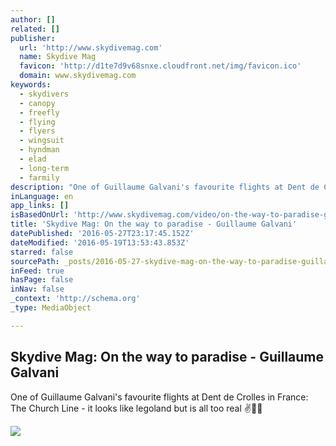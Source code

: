 ```yaml
---
author: []
related: []
publisher:
  url: 'http://www.skydivemag.com'
  name: Skydive Mag
  favicon: 'http://d1te7d9v68snxe.cloudfront.net/img/favicon.ico'
  domain: www.skydivemag.com
keywords:
  - skydivers
  - canopy
  - freefly
  - flying
  - flyers
  - wingsuit
  - hyndman
  - elad
  - long-term
  - farmily
description: "One of Guillaume Galvani's favourite flights at Dent de Crolles in France: The Church Line - it looks like legoland but is all too real ✌\uD83D\uDE1C\uD83C\uDFA5"
inLanguage: en
app_links: []
isBasedOnUrl: 'http://www.skydivemag.com/video/on-the-way-to-paradise-guillaume-galvani'
title: 'Skydive Mag: On the way to paradise - Guillaume Galvani'
datePublished: '2016-05-27T23:17:45.152Z'
dateModified: '2016-05-19T13:53:43.853Z'
starred: false
sourcePath: _posts/2016-05-27-skydive-mag-on-the-way-to-paradise-guillaume-galvani.md
inFeed: true
hasPage: false
inNav: false
_context: 'http://schema.org'
_type: MediaObject

---
```

<article style=""><h1>Skydive Mag: On the way to paradise - Guillaume Galvani</h1><p>One of Guillaume Galvani's favourite flights at Dent de Crolles in France: The Church Line - it looks like legoland but is all too real ✌</p><img src="http://d1h4nowyuicqif.cloudfront.net/AMRF6kDlT8mZItbKJW1cJw.jpeg" /></article>